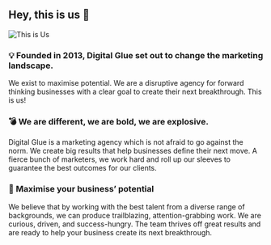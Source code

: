 ## Hey, this is us 👋

![This is Us](https://digitalglue.agency/wp-content/uploads/resized/2022/02/c6b302f7-890c-4f9d-ab0c-324f4bbd7220-870x580-c-default.jpg)


### 💡 Founded in 2013, Digital Glue set out to change the marketing landscape.

We exist to maximise potential. We are a disruptive agency for forward thinking businesses with a clear goal to create their next breakthrough.
This is us!

### 💣 We are different, we are bold, we are explosive.

Digital Glue is a marketing agency which is not afraid to go against the norm. We create big results that help businesses define their next move. A fierce bunch of marketers, we work hard and roll up our sleeves to guarantee the best outcomes for our clients. 


### 🚀 Maximise your business’ potential

We believe that by working with the best talent from a diverse range of backgrounds, we can produce trailblazing, attention-grabbing work. We are curious, driven, and success-hungry. The team thrives off great results and are ready to help your business create its next breakthrough.


<!--

**Here are some ideas to get you started:**

🙋‍♀️ A short introduction - what is your organization all about?
🌈 Contribution guidelines - how can the community get involved?
👩‍💻 Useful resources - where can the community find your docs? Is there anything else the community should know?
🍿 Fun facts - what does your team eat for breakfast?
🧙 Remember, you can do mighty things with the power of [Markdown](https://docs.github.com/github/writing-on-github/getting-started-with-writing-and-formatting-on-github/basic-writing-and-formatting-syntax)
-->
